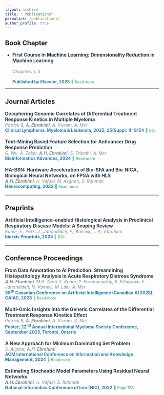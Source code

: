 ```yaml
---
layout: archive
title: " Publications"
permalink: /publications/
author_profile: true
---
```


<style>
  .publication-list {
    list-style: none;
    padding: 0;
  }
  .publication-list li {
    margin-bottom: 20px;
  }
  .publication-title {
    font-weight: bold;
    font-size: 1.1em;
    color: #2c3e50;
  }
  .publication-authors {
    font-style: italic;
    color: #7f8c8d;
  }
  .publication-source {
    font-weight: bold;
    color: #2980b9;
  }
  .read-more {
    font-size: 0.9em;
    color: #27ae60;
    text-decoration: none;
  }
  .read-more:hover {
    text-decoration: underline;
  }
</style>

##  Book Chapter
- <span class="publication-title">First Course in Machine Learning: Dimensionality Reduction in Machine Learning</span><br>  
  <span class="publication-authors">Chapters: 1, 3</span><br>  
  <span class="publication-source">Published by Elsevier, 2025</span>
  <a class="read-more" href="https://www.sciencedirect.com/science/article/pii/B9780443328183000095">🔗 Read more</a>

---

##  Journal Articles
<ul class="publication-list">
  <li>
    <span class="publication-title">Deciphering Genomic Correlates of Differential Treatment Response Kinetics in Multiple Myeloma</span><br>  
    <span class="publication-authors">Patrick B, <b>A. Ebrahimi</b>, A. Visram, A. Mer</span><br>  
    <span class="publication-source">Clinical Lymphoma, Myeloma & Leukemia, 2025; 25(Suppl. 1): S154</span>  
    <a class="read-more" href="https://doi.org/10.1016/S2152-2650(25)03651-1">🔗 DOI</a>
  </li>
  <li>
    <span class="publication-title">Text-Mining Based Feature Selection for Anticancer Drug Response Prediction</span><br>  
    <span class="publication-authors">G. Wu, A. Zaker, <b>A.H. Ebrahimi</b>, S. Tripathi, A. Mer</span><br>  
    <span class="publication-source">Bioinformatics Advances, 2024</span>  
    <a class="read-more" href="https://academic.oup.com/bioinformaticsadvances/article/4/1/vbae047/7644335">🔗 Read more</a>
  </li>
  <li>
    <span class="publication-title">HA-BSN: Hardware Acceleration of Bio-SFA and Bio-NICA, Biological Neural Networks, on FPGA with HLS</span><br> 
    <span class="publication-authors"><b>A.H. Ebrahimi</b>, H. Vafaei, M. Asghari, D. Rahmati</span><br>  
    <span class="publication-source">Neurocomputing, 2022</span>  
    <a class="read-more" href="https://papers.ssrn.com/sol3/papers.cfm?abstract_id=4517541">🔗 Read more</a>
  </li>
</ul>

---

##  Preprints
<ul class="publication-list">
  <li>
    <span class="publication-title">Artificial Intelligence-enabled Histological Analysis in Preclinical Respiratory Disease Models: A Scoping Review</span><br>  
    <span class="publication-authors">Kuhar, E., Park, J., Jahandideh, F., Komeili, … A., Ebrahimi</span><br>  
    <span class="publication-source">biorxiv Preprints, 2025</span>  
    <a class="read-more" href="https://doi.org/10.1101/2025.10.07.675857">🔗 DOI</a>
  </li>
</ul> 

---

##  Conference Proceedings
<ul class="publication-list">
  <li>
    <span class="publication-title">From Data Annotation to AI Prediction: Streamlining Histopathology Analysis in Acute Respiratory Distress Syndrome</span><br>
    <span class="publication-authors"><b>A.H. Ebrahimi</b>, M.R. Zarei, E. Kuhar, P. Karunamurthy, K. Pillagawa, F. Jahandideh, M. Komeili, M. Lalu, A. Mer</span><br>  
    <span class="publication-source">38<sup>th</sup> Canadian Conference on Artificial Intelligence (Canadian AI 2025), CAIAC, 2025</span>  
    <a class="read-more" href="https://assets.pubpub.org/dwmjptvq/219-31747763773612.pdf">🔗 Read more</a>
  </li>
  <li>
    <span class="publication-title">Multi-Omic Insights into the Genetic Correlates of the Differential Treatment Response Kinetics Effect</span><br>  
    <span class="publication-authors">Patrick B, <b>A. Ebrahimi</b>, A. Visram, S. Mer</span><br>  
    <span class="publication-source">Poster; 22<sup>nd</sup> Annual International Myeloma Society Conference, September 2025, Toronto, Ontario</span>  
  </li>
  <li>
    <span class="publication-title">A New Approach for Minimum Dominating Set Problem</span><br>  
    <span class="publication-authors">S. Alipour, <b>A.H. Ebrahimi</b></span><br>  
    <span class="publication-source">ACM International Conference on Information and Knowledge Management, 2024</span>  
    <a class="read-more" href="https://drive.google.com/file/d/1uzFTRf3CeWSN7075rZLWK_YzQtbxNmG1/view?usp=sharing">🔗 Read more</a>
  </li>
  <li>
    <span class="publication-title">Estimating Stochastic Model Parameters Using Residual Neural Networks</span><br>  
    <span class="publication-authors"><b>A.H. Ebrahimi</b>, H. Vafaei, D. Rahmati</span><br>  
    <span class="publication-source">National Informatics Conference of Iran (NIC), 2022</span>  
    <a class="read-more" href="https://cs.ipm.ac.ir/nic/1401/files/Final_proceedings_NIC1401.pdf">🔗 Page 128</a>
  </li>
</ul>
